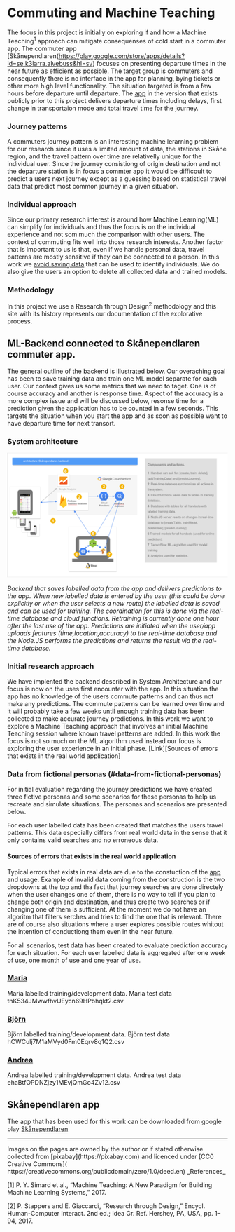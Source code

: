 # Commuting and Machine Teaching
The focus in this project is initially on exploring if and how a Machine Teaching<sup>1</sup> approach can mitigate consequenses of cold start in a commuter app. The commuter app [Skånependlaren(https://play.google.com/store/apps/details?id=se.k3larra.alvebuss&hl=sv) focuses on presenting departure times in the near future as efficient as possible. The target group is commuters and consequently there is no interface in the app for planning, bying tickets or other more high level functionality. The situation targeted is from a few hours before departure until departure. The [app](https://play.google.com/store/apps/details?id=se.k3larra.alvebuss&hl=sv) in the version that exists publicly prior to this project delivers departure times including delays, first change in transportaion mode and total travel time for the journey.

### Journey patterns
A commuters journey pattern is an interesting machine lerarning problem for our research since it uses a limited amount of data, the stations in Skåne region, and the travel pattern over time are relativelly unique for the individual user. Since the journey consistiong of origin destination and not the departure station is in focus a commter app it would be difficoult to predict a users next journey except as a guessing based on statistical travel data that predict most common journey in a given situation.

### Individual approach
Since our  primary research interest is around how Machine Learning(ML) can simplify for individuals and thus the focus is on the individual experience and not som much the comparison with other users. The context of commuting fits well into those research interests. Another factor that is important to us is that, even if we handle personal data, travel patterns are mostly sensitive if they can be connected to a person. In this work we [avoid saving data](https://skanependlaren.firebaseapp.com) that can be used to identify individuals. We do also give the users an option to delete all collected data and trained models.

### Methodology
In this project we use a Research through Design<sup>2</sup> methodology and this site with its history represents our documentation of the explorative process.

## ML-Backend connected to Skånependlaren commuter app.
The general outline of the backend is illustrated below. Our overaching goal has been to save training data and train one ML model separate for each user. Our context gives us some metrics that we need to taget. One is of course accuracy and another is response time. Aspect of the accuracy is a more complex issue and will be discussed below, resonse time for a prediction given the application has to be counted in a few seconds. This targets the situation when you start the app and as soon as possible want to have departure time for next transort.

### System architecture

![Backend](https://github.com/k3larra/commuter/blob/master/images/backend_skanependlaren.png)

*Backend that saves labelled data from the app and delivers predictions to the app. When new labelled data is entered by the user (this could be done explicitly or when the user selects a new route) the labelled data is saved and can be used for training. The coordination for this is done via the real-time database and cloud functions. Retraining is currently done one hour after the last use of the app. Predictions are initiated when the user/app uploads features (time,location,accuracy) to the real-time database and the Node.JS performs the predictions and returns the result via the real-time database.*

### Initial research approach
We have implented the backend described in System Architecture and our focus is now on the uses first encounter with the app. In this situation the app has no knowledge of the users commute patterns and can thus not make any predictions. The commute patterns can be learned over time and it will probably take a few weeks until enough training data has been collected to make accurate journey predictions. In this work we want to explore a Machine Teaching approach that involves an initial Machine Teaching session where known travel patterns are added. In this work the focus is not so much on the ML algorithm used instead our focus is exploring the user experience in an initial phase.
[Link][Sources of errors that exists in the real world application]



### Data from fictional personas (#data-from-fictional-personas)
For initial evaluation regarding the journey predictions we have created three fictive personas and some scenarios for these personas to help us recreate and simulate situations. The personas and scenarios are presented below.

For each user labelled data has been created that matches the users travel patterns. This data especially differs from real world data in the sense that it only contains valid searches and no erroneous data.

#### Sources of errors that exists in the real world application
Typical errors that exists in real data are due to the constuction of the [app](https://skanependlaren.firebaseapp.com/) and usage. Example of invalid data coming from the construction is the two dropdowns at the top and tha fact that journey searches are done directely when the user changes one of them, there is no way to tell if you plan to change both origin and destination, and thus create two searches or if changing one of them is sufficient. At the moment we do not have an algoritm that filters serches and tries to find the one that is relevant. There are of course also situations where a user explores possible routes whitout the intention of conductiong them even in the near future.

For all scenarios, test data has been created to evaluate prediction accuracy for each situation. For each user labelled data is aggregated after one week of use, one month of use and one year of use.

### [Maria](Maria.md)
Maria labelled training/development data.
Maria test data
tnK534JMwwfhvUEycn69HPbhqkt2.csv

### [Björn](Bjorn.md)
Björn labelled training/development data.
Björn test data
hCWCulj7M1aMVyd0Fm0Eqrv8q1Q2.csv

### [Andrea](Andrea.md)
Andrea labelled training/development data.
Andrea test data
ehaBtfOPDNZjzy1MEvjQmGo4Zv12.csv

## Skånependlaren app
The app that has been used for this work can be downloaded from google play [Skånependlaren](https://skanependlaren.firebaseapp.com/)

<hr>
Images on the pages are owned by the author or if stated otherwise collected from [pixabay](https://pixabay.com) and licenced under [CC0 Creative Commons]( https://creativecommons.org/publicdomain/zero/1.0/deed.en)
_References_

[1] P. Y. Simard et al., “Machine Teaching: A New Paradigm for Building Machine Learning Systems,” 2017.

[2] P. Stappers and E. Giaccardi, “Research through Design,” Encycl. Human-Computer Interact. 2nd ed.; Idea Gr. Ref. Hershey, PA, USA, pp. 1–94, 2017.
